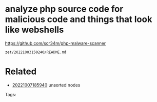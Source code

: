 # analyze php source code for malicious code and things that look like webshells
https://github.com/scr34m/php-malware-scanner

` zet/20221003150240/README.md `

# Related

- [20221007185940](/zet/20221007185940/README.md) unsorted nodes

Tags:

    

